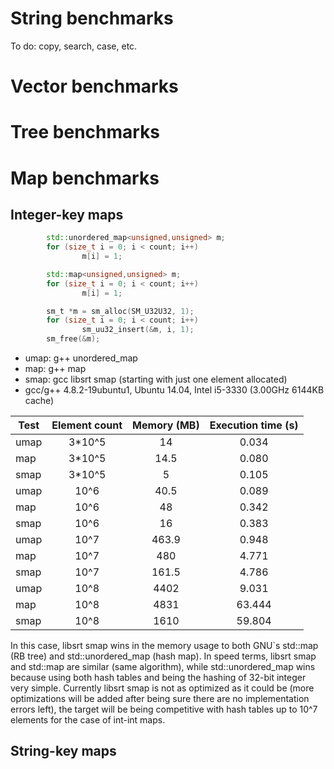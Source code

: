 String benchmarks
===

To do: copy, search, case, etc.

Vector benchmarks
===

Tree benchmarks
===

Map benchmarks
===

Integer-key maps
---

```cpp
        std::unordered_map<unsigned,unsigned> m;
        for (size_t i = 0; i < count; i++)
                m[i] = 1;
```
```cpp
        std::map<unsigned,unsigned> m;
        for (size_t i = 0; i < count; i++)
                m[i] = 1;
```
```c
        sm_t *m = sm_alloc(SM_U32U32, 1);
        for (size_t i = 0; i < count; i++)
                sm_uu32_insert(&m, i, 1);
        sm_free(&m);
```

* umap: g++ unordered_map
* map: g++ map
* smap: gcc libsrt smap (starting with just one element allocated)
* gcc/g++ 4.8.2-19ubuntu1, Ubuntu 14.04, Intel i5-3330 (3.00GHz 6144KB cache)

| Test | Element count | Memory (MB) | Execution time (s) |
| ------------------- |:----:|:----:|:-----:|
| umap   | 3*10^5 | 14 | 0.034 |
| map    | 3*10^5 | 14.5 | 0.080 |
| smap   | 3*10^5 | 5 | 0.105 |
| umap   | 10^6 | 40.5 | 0.089 |
| map    | 10^6 | 48   | 0.342 |
| smap   | 10^6 | 16   | 0.383 |
| umap   | 10^7 | 463.9 | 0.948 |
| map    | 10^7 | 480 | 4.771 |
| smap   | 10^7 | 161.5 | 4.786 |
| umap   | 10^8 | 4402 | 9.031 |
| map    | 10^8 | 4831 | 63.444 |
| smap   | 10^8 | 1610 | 59.804 |

In this case, libsrt smap wins in the memory usage to both GNU`s std::map (RB tree) and std::unordered_map (hash map). In speed terms, libsrt smap and std::map are similar (same algorithm), while std::unordered_map wins because using both hash tables and being the hashing of 32-bit integer very simple. Currently libsrt smap is not as optimized as it could be (more optimizations will be added after being sure there are no implementation errors left), the target will be being competitive with hash tables up to 10^7 elements for the case of int-int maps.

String-key maps
---

